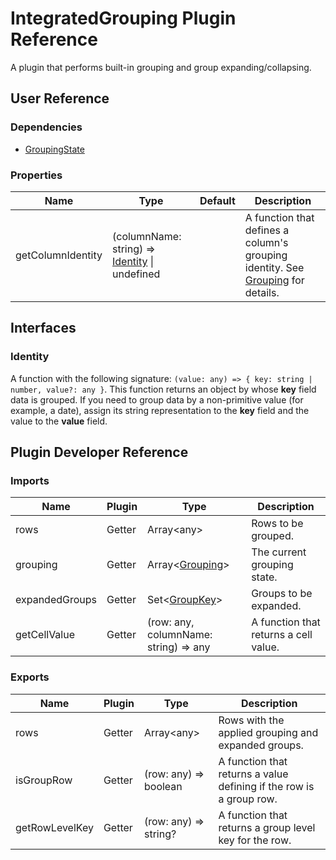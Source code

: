 # IntegratedGrouping Plugin Reference

A plugin that performs built-in grouping and group expanding/collapsing.

## User Reference

### Dependencies

- [GroupingState](grouping-state.md)

### <a name="properties"></a>Properties

Name | Type | Default | Description
-----|------|---------|------------
getColumnIdentity | (columnName: string) => [Identity](#identity) &#124; undefined | | A function that defines a column's grouping identity. See [Grouping](../guides/grouping.md#local-grouping-with-custom-values) for details.

## Interfaces

### <a name="identity"></a>Identity

A function with the following signature: `(value: any) => { key: string | number, value?: any }`. This function returns an object by whose **key** field data is grouped. If you need to group data by a non-primitive value (for example, a date), assign its string representation to the **key** field and the value to the **value** field.

## Plugin Developer Reference

### Imports

Name | Plugin | Type | Description
-----|--------|------|------------
rows | Getter | Array&lt;any&gt; | Rows to be grouped.
grouping | Getter | Array&lt;[Grouping](grouping-state.md#grouping)&gt; | The current grouping state.
expandedGroups | Getter | Set&lt;[GroupKey](grouping-state.md#group-key)&gt; | Groups to be expanded.
getCellValue | Getter | (row: any, columnName: string) => any | A function that returns a cell value.

### Exports

Name | Plugin | Type | Description
-----|--------|------|------------
rows | Getter | Array&lt;any&gt; | Rows with the applied grouping and expanded groups.
isGroupRow | Getter | (row: any) => boolean | A function that returns a value defining if the row is a group row.
getRowLevelKey | Getter | (row: any) => string? | A function that returns a group level key for the row.
